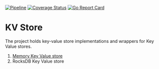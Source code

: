 [![Pipeline](https://github.com/anjulapaulus/kvstore/actions/workflows/go.yml/badge.svg)](https://github.com/anjulapaulus/kvstore/actions/workflows/go.yml)
[![Coverage Status](https://coveralls.io/repos/github/anjulapaulus/kvstore/badge.svg?branch=main)](https://coveralls.io/github/anjulapaulus/kvstore?branch=main)
[![Go Report Card](https://goreportcard.com/badge/github.com/anjulapaulus/kvstore)](https://goreportcard.com/report/github.com/anjulapaulus/kvstore)

# KV Store
The project holds key-value store implementations and wrappers for Key Value stores.

1.  [Memory Key Value store](memory/README.md)
2.  RocksDB Key Value store
